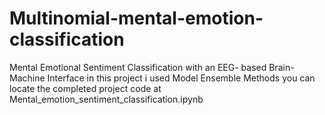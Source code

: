 # Multinomial-mental-emotion-classification
Mental Emotional Sentiment Classification with an EEG- based Brain-Machine Interface 
in this project i used Model Ensemble Methods
you can locate the completed project code at Mental_emotion_sentiment_classification.ipynb
